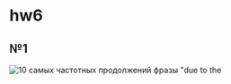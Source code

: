 # hw6
## №1
![10 самых частотных продолжений фразы "due to the](https://github.com/{anatolydontsov}/{hw6}/raw/{master}/{image}/1.png)
